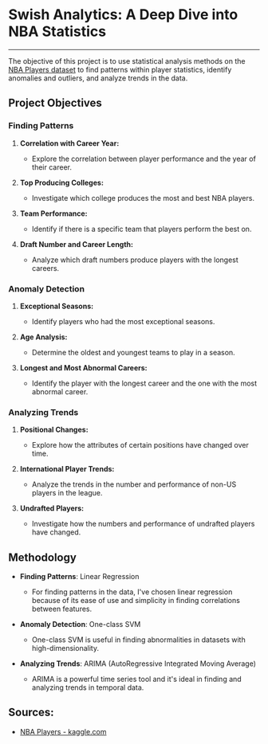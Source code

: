 # Swish Analytics: A Deep Dive into NBA Statistics
<hr>

The objective of this project is to use statistical analysis methods on the [NBA Players dataset](https://www.kaggle.com/datasets/justinas/nba-players-data) to find patterns within player statistics, identify anomalies and outliers, and analyze trends in the data.

## Project Objectives

### Finding Patterns

1. **Correlation with Career Year:**
   - Explore the correlation between player performance and the year of their career.

2. **Top Producing Colleges:**
   - Investigate which college produces the most and best NBA players.

3. **Team Performance:**
   - Identify if there is a specific team that players perform the best on.

4. **Draft Number and Career Length:**
   - Analyze which draft numbers produce players with the longest careers.

### Anomaly Detection

1. **Exceptional Seasons:**
   - Identify players who had the most exceptional seasons.

2. **Age Analysis:**
   - Determine the oldest and youngest teams to play in a season.

3. **Longest and Most Abnormal Careers:**
   - Identify the player with the longest career and the one with the most abnormal career.

### Analyzing Trends

1. **Positional Changes:**
   - Explore how the attributes of certain positions have changed over time.

2. **International Player Trends:**
   - Analyze the trends in the number and performance of non-US players in the league.

3. **Undrafted Players:**
   - Investigate how the numbers and performance of undrafted players have changed.

## Methodology

- **Finding Patterns**: Linear Regression

    - For finding patterns in the data, I've chosen linear regression because of its ease of use and simplicity in finding correlations between features.

- **Anomaly Detection**: One-class SVM

    - One-class SVM is useful in finding abnormalities in datasets with high-dimensionality. 

- **Analyzing Trends**: ARIMA (AutoRegressive Integrated Moving Average) 

    - ARIMA is a powerful time series tool and it's ideal in finding and analyzing trends in temporal data.

## Sources:

- [NBA Players - kaggle.com](https://www.kaggle.com/datasets/justinas/nba-players-data)